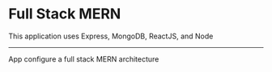 # Full Stack MERN


This application uses Express, MongoDB, ReactJS, and Node
***
App configure a full stack MERN architecture
